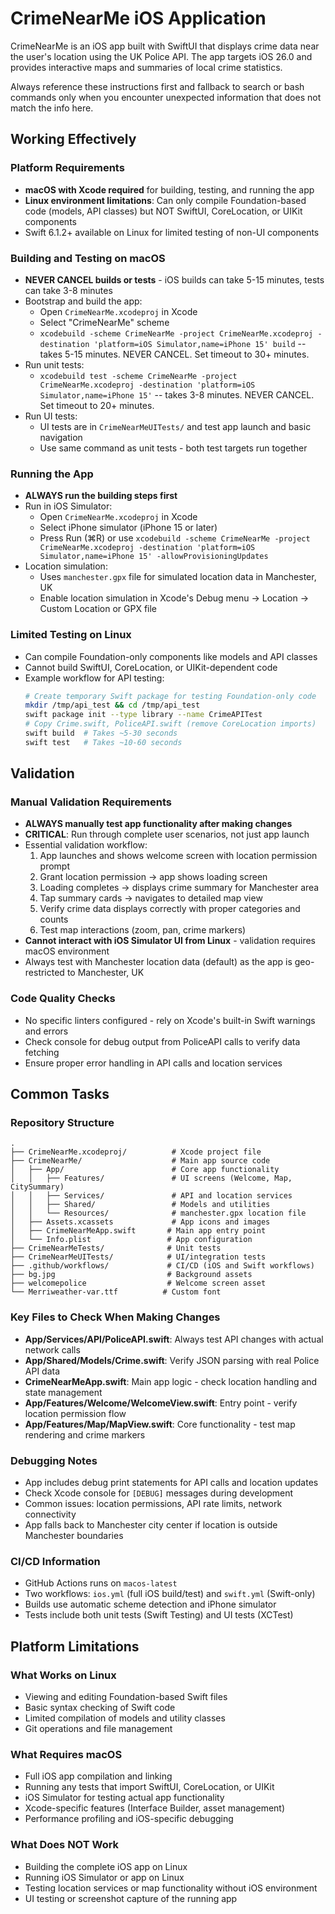 # CrimeNearMe iOS Application

CrimeNearMe is an iOS app built with SwiftUI that displays crime data near the user's location using the UK Police API. The app targets iOS 26.0 and provides interactive maps and summaries of local crime statistics.

Always reference these instructions first and fallback to search or bash commands only when you encounter unexpected information that does not match the info here.

## Working Effectively

### Platform Requirements
- **macOS with Xcode required** for building, testing, and running the app
- **Linux environment limitations**: Can only compile Foundation-based code (models, API classes) but NOT SwiftUI, CoreLocation, or UIKit components
- Swift 6.1.2+ available on Linux for limited testing of non-UI components

### Building and Testing on macOS
- **NEVER CANCEL builds or tests** - iOS builds can take 5-15 minutes, tests can take 3-8 minutes
- Bootstrap and build the app:
  - Open `CrimeNearMe.xcodeproj` in Xcode
  - Select "CrimeNearMe" scheme
  - `xcodebuild -scheme CrimeNearMe -project CrimeNearMe.xcodeproj -destination 'platform=iOS Simulator,name=iPhone 15' build` -- takes 5-15 minutes. NEVER CANCEL. Set timeout to 30+ minutes.
- Run unit tests:
  - `xcodebuild test -scheme CrimeNearMe -project CrimeNearMe.xcodeproj -destination 'platform=iOS Simulator,name=iPhone 15'` -- takes 3-8 minutes. NEVER CANCEL. Set timeout to 20+ minutes.
- Run UI tests:
  - UI tests are in `CrimeNearMeUITests/` and test app launch and basic navigation
  - Use same command as unit tests - both test targets run together

### Running the App
- **ALWAYS run the building steps first**
- Run in iOS Simulator:
  - Open `CrimeNearMe.xcodeproj` in Xcode
  - Select iPhone simulator (iPhone 15 or later)
  - Press Run (⌘R) or use `xcodebuild -scheme CrimeNearMe -project CrimeNearMe.xcodeproj -destination 'platform=iOS Simulator,name=iPhone 15' -allowProvisioningUpdates`
- Location simulation:
  - Uses `manchester.gpx` file for simulated location data in Manchester, UK
  - Enable location simulation in Xcode's Debug menu → Location → Custom Location or GPX file

### Limited Testing on Linux
- Can compile Foundation-only components like models and API classes
- Cannot build SwiftUI, CoreLocation, or UIKit-dependent code
- Example workflow for API testing:
  ```bash
  # Create temporary Swift package for testing Foundation-only code
  mkdir /tmp/api_test && cd /tmp/api_test
  swift package init --type library --name CrimeAPITest
  # Copy Crime.swift, PoliceAPI.swift (remove CoreLocation imports)
  swift build  # Takes ~5-30 seconds
  swift test   # Takes ~10-60 seconds
  ```

## Validation

### Manual Validation Requirements
- **ALWAYS manually test app functionality after making changes**
- **CRITICAL**: Run through complete user scenarios, not just app launch
- Essential validation workflow:
  1. App launches and shows welcome screen with location permission prompt
  2. Grant location permission → app shows loading screen
  3. Loading completes → displays crime summary for Manchester area
  4. Tap summary cards → navigates to detailed map view
  5. Verify crime data displays correctly with proper categories and counts
  6. Test map interactions (zoom, pan, crime markers)
- **Cannot interact with iOS Simulator UI from Linux** - validation requires macOS environment
- Always test with Manchester location data (default) as the app is geo-restricted to Manchester, UK

### Code Quality Checks
- No specific linters configured - rely on Xcode's built-in Swift warnings and errors
- Check console for debug output from PoliceAPI calls to verify data fetching
- Ensure proper error handling in API calls and location services

## Common Tasks

### Repository Structure
```
.
├── CrimeNearMe.xcodeproj/          # Xcode project file
├── CrimeNearMe/                    # Main app source code
│   ├── App/                        # Core app functionality
│   │   ├── Features/               # UI screens (Welcome, Map, CitySummary)
│   │   ├── Services/               # API and location services
│   │   ├── Shared/                 # Models and utilities
│   │   └── Resources/              # manchester.gpx location file
│   ├── Assets.xcassets             # App icons and images
│   ├── CrimeNearMeApp.swift       # Main app entry point
│   └── Info.plist                 # App configuration
├── CrimeNearMeTests/              # Unit tests
├── CrimeNearMeUITests/            # UI/integration tests
├── .github/workflows/             # CI/CD (iOS and Swift workflows)
├── bg.jpg                         # Background assets
├── welcomepolice                  # Welcome screen asset
└── Merriweather-var.ttf          # Custom font
```

### Key Files to Check When Making Changes
- **App/Services/API/PoliceAPI.swift**: Always test API changes with actual network calls
- **App/Shared/Models/Crime.swift**: Verify JSON parsing with real Police API data
- **CrimeNearMeApp.swift**: Main app logic - check location handling and state management
- **App/Features/Welcome/WelcomeView.swift**: Entry point - verify location permission flow
- **App/Features/Map/MapView.swift**: Core functionality - test map rendering and crime markers

### Debugging Notes
- App includes debug print statements for API calls and location updates
- Check Xcode console for `[DEBUG]` messages during development
- Common issues: location permissions, API rate limits, network connectivity
- App falls back to Manchester city center if location is outside Manchester boundaries

### CI/CD Information
- GitHub Actions runs on `macos-latest`
- Two workflows: `ios.yml` (full iOS build/test) and `swift.yml` (Swift-only)
- Builds use automatic scheme detection and iPhone simulator
- Tests include both unit tests (Swift Testing) and UI tests (XCTest)

## Platform Limitations

### What Works on Linux
- Viewing and editing Foundation-based Swift files
- Basic syntax checking of Swift code
- Limited compilation of models and utility classes
- Git operations and file management

### What Requires macOS
- Full iOS app compilation and linking
- Running any tests that import SwiftUI, CoreLocation, or UIKit
- iOS Simulator for testing actual app functionality
- Xcode-specific features (Interface Builder, asset management)
- Performance profiling and iOS-specific debugging

### What Does NOT Work
- Building the complete iOS app on Linux
- Running iOS Simulator or app on Linux
- Testing location services or map functionality without iOS environment
- UI testing or screenshot capture of the running app
